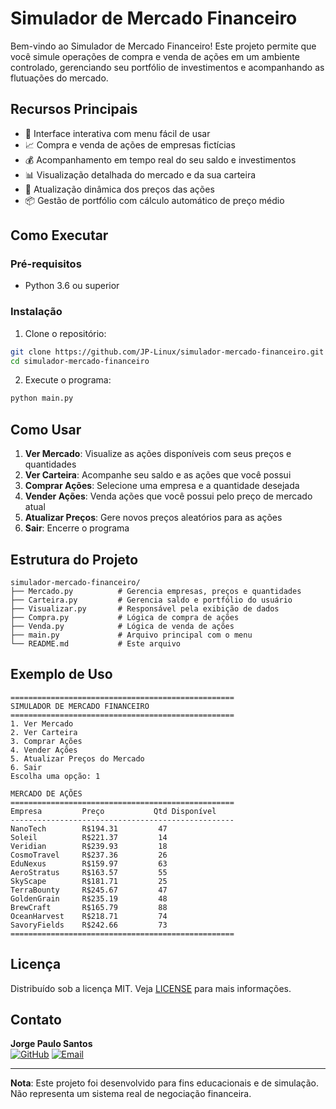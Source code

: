 # Simulador de Mercado Financeiro

Bem-vindo ao Simulador de Mercado Financeiro! Este projeto permite que você simule operações de compra e venda de ações em um ambiente controlado, gerenciando seu portfólio de investimentos e acompanhando as flutuações do mercado.

## Recursos Principais

- 💼 Interface interativa com menu fácil de usar
- 📈 Compra e venda de ações de empresas fictícias
- 💰 Acompanhamento em tempo real do seu saldo e investimentos
- 📊 Visualização detalhada do mercado e da sua carteira
- 🔄 Atualização dinâmica dos preços das ações
- 📦 Gestão de portfólio com cálculo automático de preço médio

## Como Executar

### Pré-requisitos
- Python 3.6 ou superior

### Instalação
1. Clone o repositório:
```bash
git clone https://github.com/JP-Linux/simulador-mercado-financeiro.git
cd simulador-mercado-financeiro
```

2. Execute o programa:
```bash
python main.py
```

## Como Usar
1. **Ver Mercado**: Visualize as ações disponíveis com seus preços e quantidades
2. **Ver Carteira**: Acompanhe seu saldo e as ações que você possui
3. **Comprar Ações**: Selecione uma empresa e a quantidade desejada
4. **Vender Ações**: Venda ações que você possui pelo preço de mercado atual
5. **Atualizar Preços**: Gere novos preços aleatórios para as ações
6. **Sair**: Encerre o programa

## Estrutura do Projeto
```
simulador-mercado-financeiro/
├── Mercado.py          # Gerencia empresas, preços e quantidades
├── Carteira.py         # Gerencia saldo e portfólio do usuário
├── Visualizar.py       # Responsável pela exibição de dados
├── Compra.py           # Lógica de compra de ações
├── Venda.py            # Lógica de venda de ações
├── main.py             # Arquivo principal com o menu
└── README.md           # Este arquivo
```

## Exemplo de Uso
```text
==================================================
SIMULADOR DE MERCADO FINANCEIRO
==================================================
1. Ver Mercado
2. Ver Carteira
3. Comprar Ações
4. Vender Ações
5. Atualizar Preços do Mercado
6. Sair
Escolha uma opção: 1

MERCADO DE AÇÕES
==================================================
Empresa         Preço           Qtd Disponível 
--------------------------------------------------
NanoTech        R$194.31         47             
Soleil          R$221.37         14             
Veridian        R$239.93         18             
CosmoTravel     R$237.36         26             
EduNexus        R$159.97         63             
AeroStratus     R$163.57         55             
SkyScape        R$181.71         25             
TerraBounty     R$245.67         47             
GoldenGrain     R$235.19         48             
BrewCraft       R$165.79         88             
OceanHarvest    R$218.71         74             
SavoryFields    R$242.66         73             
==================================================

```

## Licença
Distribuído sob a licença MIT. Veja [LICENSE](LICENSE) para mais informações.

## Contato
**Jorge Paulo Santos**  
[![GitHub](https://img.shields.io/badge/GitHub-100000?style=for-the-badge&logo=github&logoColor=white)](https://github.com/JP-Linux)
[![Email](https://img.shields.io/badge/Gmail-D14836?style=for-the-badge&logo=gmail&logoColor=white)](mailto:jorgepsan7@gmail.com)


---
**Nota**: Este projeto foi desenvolvido para fins educacionais e de simulação. Não representa um sistema real de negociação financeira.